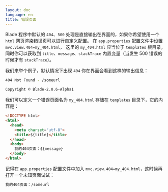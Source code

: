 ```yaml
---
layout: doc
language: en
title: 错误页面
---
```


Blade 程序中默认的 `404`、`500` 处理是直接输出在界面的，如果你希望使用一个 `html` 网页渲染错误页可以进行自定义配置。
在 `app.properties` 配置文件中设置 `mvc.view.404=my_404.html`，
这里的 `my_404.html` 应当位于 `templates` 根目录，同时你可以获取到 `title`、`message`、`stackTrace` 内置变量（当发生 500 错误的时候才有 `stackTrace`）。

我们来举个例子，默认情况下出现 `404` 你在界面会看到这样的输出信息：

```bash
404 Not Found - /someurl

Copyright © Blade-2.0.6-Alpha1
```

我们可以定义一个错误页面名为 `my_404.html` 存储在 `templates` 目录下，它的内容是：

```html
<!DOCTYPE html>
<html>
  <head>
    <meta charset="utf-8">
    <title>${title}</title>
  </head>
  <body>
    我的404页面：${message}
  </body>
</html>
```

记得在 `app.properties` 配置文件中加入 `mvc.view.404=my_404.html`，这时候再打开一个未知页面试试：

```bash
我的404页面：/someurl
```
